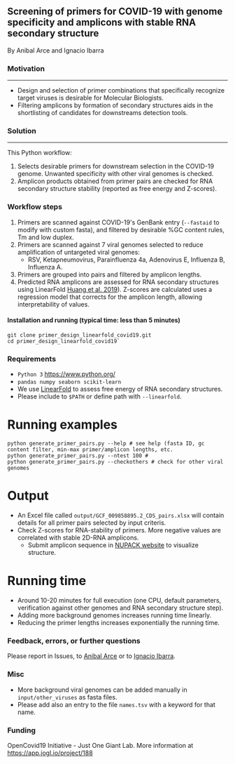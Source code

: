 ## **Screening of primers for COVID-19 with genome specificity and amplicons with stable RNA secondary structure**
By Anibal Arce and Ignacio Ibarra

### Motivation
---------------------------------------------------------
- Design and selection of primer combinations that specifically recognize target viruses is desirable for Molecular Biologists.
- Filtering amplicons by formation of secondary structures aids in the shortlisting of candidates for downstreams detection tools.

### Solution
----------------

This Python workflow:
1. Selects desirable primers for downstream selection in the COVID-19 genome. Unwanted specificity with other viral genomes is checked. 
2. Amplicon products obtained from primer pairs are checked for RNA secondary structure
stability (reported as free energy and Z-scores).

### Workflow steps
1. Primers are scanned against COVID-19's GenBank entry (`--fastaid` to modify with custom fasta), 
and filtered by desirable %GC content rules, Tm and low duplex.
2. Primers are scanned against 7 viral genomes selected to reduce amplification of untargeted viral genomes:
    - RSV, Ketapneumovirus, Parainfluenza 4a, Adenovirus E, Influenza B, Influenza A.
3. Primers are grouped into pairs and filtered by amplicon lengths.
4. Predicted RNA amplicons are assessed for RNA secondary structures 
using LinearFold [Huang et al. 2019](https://academic.oup.com/bioinformatics/article/35/14/i295/5529205)). 
Z-scores are calculated uses a regression model that corrects for the amplicon length, allowing interpretability of values.

#### Installation and running (typical time: less than 5 minutes)
```
git clone primer_design_linearfold_covid19.git
cd primer_design_linearfold_covid19`
```

### Requirements
- `Python 3` https://www.python.org/
- `pandas numpy seaborn scikit-learn`
- We use [LinearFold](https://github.com/LinearFold/LinearFold) to assess free energy of RNA secondary structures.
- Please include to `$PATH` or define path with `--linearfold`.

# Running examples
```
python generate_primer_pairs.py --help # see help (fasta ID, gc content filter, min-max primer/amplicon lengths, etc.
python generate_primer_pairs.py --ntest 100 # 
python generate_primer_pairs.py --checkothers # check for other viral genomes
```

# Output
- An Excel file called `output/GCF_009858895.2_CDS_pairs.xlsx` will contain details for all primer pairs selected by input criteris.
- Check Z-scores for RNA-stability of primers. More negative values are correlated with stable 2D-RNA amplicons.
    - Submit amplicon sequence in [NUPACK website](http://www.nupack.org/partition/new) to visualize structure. 

# Running time
- Around 10-20 minutes for full execution (one CPU, default parameters, verification against other genomes and
RNA secondary structure step).
- Adding more background genomes increases running time linearly.
- Reducing the primer lengths increases exponentially the running time.

### Feedback, errors, or further questions
Please report in Issues, to [Anibal Arce](aaarce@uc.cl) or to [Ignacio Ibarra](ignacio.ibarra@helmholtz-muenchen.de).

### Misc
- More background viral genomes can be added manually in `input/other_viruses` as fasta files.
- Please add also an entry to the file `names.tsv` with a keyword for that name.

### Funding
OpenCovid19 Initiative - Just One Giant Lab.
More information at https://app.jogl.io/project/188
